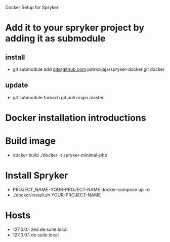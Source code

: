 Docker Setup for Spryker
 # Add it to your spryker project by adding it as submodule
 ## install
 - git submodule add git@github.com:patrickjaja/spryker-docker.git docker
 
 ## update
 - git submodule foreach git pull origin master

 # Docker installation introductions
 # Build image
 - docker build ./docker -t spryker-minimal-php
 
 # Install Spryker
 - PROJECT_NAME=YOUR-PROJECT-NAME docker-compose up -d
 - ./docker/install.sh YOUR-PROJECT-NAME
 
 # Hosts
 - 127.0.0.1 zed.de.suite.local
 - 127.0.0.1 de.suite.local